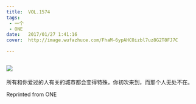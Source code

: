 ```yaml
---
title:	VOL.1574
tags:
 - 一个
 - ONE
date:	2017/01/27 1:41:16
cover:	http://image.wufazhuce.com/FhaM-6ypAHCOizbl7uz8G2T8FJ7C

---
```

![](http://image.wufazhuce.com/FhaM-6ypAHCOizbl7uz8G2T8FJ7C)
---

所有和你爱过的人有关的城市都会变得特殊，你初次来到，而那个人无处不在。
 
Reprinted from ONE
